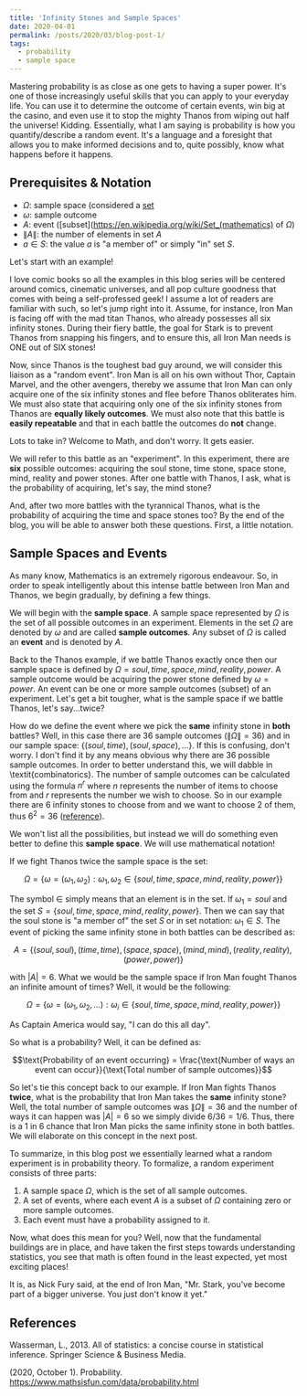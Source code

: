 ```yaml
---
title: 'Infinity Stones and Sample Spaces'
date: 2020-04-01
permalink: /posts/2020/03/blog-post-1/
tags:
  - probability
  - sample space
---
```


Mastering probability is as close as one gets to having a super power. It's one of those increasingly useful skills that you can apply to your everyday life. You can use it to determine the outcome of certain events, win big at the casino, and even use it to stop the mighty Thanos from wiping out half the universe! Kidding.  Essentially, what I am saying is probability is how you quantify/describe a random event. It's a language and a foresight that allows you to make informed decisions and to, quite possibly, know what happens before it happens.

## Prerequisites & Notation

* $\Omega$: sample space (considered a [set](https://en.wikipedia.org/wiki/Set_(mathematics))
* $\omega$: sample outcome
* $A$: event ([subset](https://en.wikipedia.org/wiki/Set_(mathematics) of $\Omega$)
* $\|A\|$: the number of elements in set $A$
* $a \in S$: the value $a$ is "a member of" or simply "in" set $S$.

Let's start with an example!

I love comic books so all the examples in this blog series will be centered around comics, cinematic universes, and all pop culture goodness that comes with being a self-professed geek! I assume a lot of readers are familiar with such, so let's jump right into it. Assume, for instance, Iron Man is facing off with the mad titan Thanos, who already possesses all six infinity stones. During their fiery battle, the goal for Stark is to prevent Thanos from snapping his fingers, and to ensure this, all Iron Man needs is ONE out of SIX stones!

Now, since Thanos is the toughest bad guy around, we will consider this liaison as a "random event". Iron Man is all on his own without Thor, Captain Marvel, and the other avengers, thereby we assume that Iron Man can only acquire one of the six infinity stones and flee before Thanos obliterates him. We must also state that acquiring only one of the six infinity stones from Thanos are **equally likely outcomes**. We must also note that this battle is **easily repeatable** and that in each battle the outcomes do **not** change.

Lots to take in? Welcome to Math, and don't worry. It gets easier.

We will refer to this battle as an "experiment". In this experiment, there are **six** possible outcomes: acquiring the soul stone, time stone, space stone, mind, reality and power stones. After one battle with Thanos, I ask, what is the probability of acquiring, let's say, the mind stone?

And, after two more battles with the tyrannical Thanos, what is the probability of acquiring the time and space stones too? By the end of the blog, you will be able to answer both these questions. First, a little notation.

## Sample Spaces and Events

As many know, Mathematics is an extremely rigorous endeavour. So, in order to speak intelligently about this intense battle between Iron Man and Thanos, we begin gradually, by defining a few things.

We will begin with the **sample space**. A sample space represented by $\Omega$ is the set of all possible outcomes in an experiment. Elements in the set $\Omega$ are denoted by $\omega$ and are called **sample outcomes**. Any subset of $\Omega$ is called an **event** and is denoted by $A$.

Back to the Thanos example, if we battle Thanos exactly once then our sample space is defined by $\Omega = {soul, time, space, mind, reality, power}$. A sample outcome would be acquiring the power stone defined by $\omega = power$. An event can be one or more sample outcomes (subset) of an experiment. Let's get a bit tougher, what is the sample space if we battle Thanos, let's say...twice?

How do we define the event where we pick the **same** infinity stone in **both** battles? Well, in this case there are 36 sample outcomes ($\|\Omega\| = 36$) and in our sample space: $\{ (soul, time), (soul, space) , ...\}$. If this is confusing, don't worry. I don't find it by any means obvious why there are 36 possible sample outcomes. In order to better understand this, we will dabble in \textit{combinatorics}. The number of sample outcomes can be calculated using the formula $n^r$ where $n$ represents the number of items to choose from and $r$ represents the number we wish to choose. So in our example there are 6 infinity stones to choose from and we want to choose 2 of them, thus $6^2 = 36$ ([reference](https://www.mathsisfun.com/combinatorics/combinations-permutations.html)).

We won't list all the possibilities, but instead we will do something even better to define this **sample space**. We will use mathematical notation!

If we fight Thanos twice the sample space is the set:

$$\Omega = \Big\{ \omega = (\omega_1, \omega_2) : \omega_1, \omega_2 \in \{ soul, time, space, mind, reality, power \} \Big\}$$

The symbol $\in$ simply means that an element is in the set. If $\omega_1 = soul$ and the set $S = \{ soul, time, space, mind, reality, power\}$. Then we can say that the soul stone is "a member of" the set $S$ or in set notation: $\omega_1 \in S$. The event of picking the same infinity stone in both battles can be described as:

$$A = \{(soul, soul), (time, time), (space, space), (mind, mind), (reality, reality), (power, power) \}$$

with $|A| = 6$. What we would be the sample space if Iron Man fought Thanos an infinite amount of times? Well, it would be the following:

$$\Omega = \Big\{ \omega = (\omega_1, \omega_2, \dots) : \omega_i \in \{ soul, time, space, mind, reality, power \} \Big\}$$

As Captain America would say, "I can do this all day".

So what is a probability? Well, it can be defined as:

$$\text{Probability of an event occurring} = \frac{\text{Number of ways an event can occur}}{\text{Total number of sample outcomes}}$$

So let's tie this concept back to our example. If Iron Man fights Thanos **twice**, what is the probability that Iron Man takes the **same** infinity stone? Well, the total number of sample outcomes was $\|\Omega\| = 36$ and the number of ways it can happen was $|A| = 6$ so we simply divide $6/36 = 1/6$. Thus, there is a 1 in 6 chance that Iron Man picks the same infinity stone in both battles. We will elaborate on this concept in the next post.

To summarize, in this blog post we essentially learned what a random experiment is in probability theory. To formalize, a random experiment consists of three parts:

1. A sample space $\Omega$, which is the set of all sample outcomes.
2. A set of events, where each event $A$ is a subset of $\Omega$ containing zero or more sample outcomes.
3. Each event must have a probability assigned to it.

Now, what does this mean for you? Well, now that the fundamental buildings are in place, and have taken the first steps towards understanding statistics, you see that math is often found in the least expected, yet most exciting places!

It is, as Nick Fury said, at the end of Iron Man, "Mr. Stark, you've become part of a bigger universe. You just don't know it yet."

## References

Wasserman, L., 2013. All of statistics: a concise course in statistical inference. Springer Science \& Business Media.

(2020, October 1). Probability. https://www.mathsisfun.com/data/probability.html


